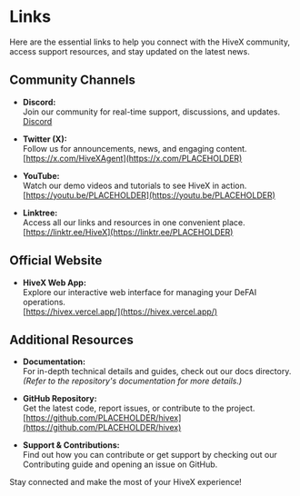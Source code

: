 # Links

Here are the essential links to help you connect with the HiveX community, access support resources, and stay updated on the latest news.

## Community Channels

- **Discord:**  
  Join our community for real-time support, discussions, and updates.  
  [Discord](https://discord.gg/PLACEHOLDER)

- **Twitter (X):**  
  Follow us for announcements, news, and engaging content.  
  [https://x.com/HiveXAgent](https://x.com/PLACEHOLDER)

- **YouTube:**  
  Watch our demo videos and tutorials to see HiveX in action.  
  [https://youtu.be/PLACEHOLDER](https://youtu.be/PLACEHOLDER)

- **Linktree:**  
  Access all our links and resources in one convenient place.  
  [https://linktr.ee/HiveX](https://linktr.ee/PLACEHOLDER)

## Official Website

- **HiveX Web App:**  
  Explore our interactive web interface for managing your DeFAI operations.  
  [https://hivex.vercel.app/](https://hivex.vercel.app/)

## Additional Resources

- **Documentation:**  
  For in-depth technical details and guides, check out our docs directory.  
  *(Refer to the repository's documentation for more details.)*

- **GitHub Repository:**  
  Get the latest code, report issues, or contribute to the project.  
  [https://github.com/PLACEHOLDER/hivex](https://github.com/PLACEHOLDER/hivex)

- **Support & Contributions:**  
  Find out how you can contribute or get support by checking out our Contributing guide and opening an issue on GitHub.

Stay connected and make the most of your HiveX experience!
